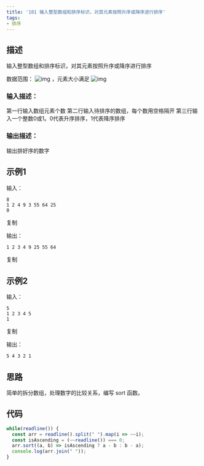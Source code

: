 ```yaml
---
title: '101 输入整型数组和排序标识，对其元素按照升序或降序进行排序'
tags:
- 排序
---
```


## 描述

输入整型数组和排序标识，对其元素按照升序或降序进行排序

数据范围： ![img](https://www.nowcoder.com/equation?tex=1%20%5Cle%20n%20%5Cle%201000%20%5C) ，元素大小满足 ![img](https://www.nowcoder.com/equation?tex=0%20%5Cle%20val%20%5Cle%20100000%20%5C)

### 输入描述：

第一行输入数组元素个数
第二行输入待排序的数组，每个数用空格隔开
第三行输入一个整数0或1。0代表升序排序，1代表降序排序

### 输出描述：

输出排好序的数字

## 示例1

输入：

```
8
1 2 4 9 3 55 64 25
0
```

复制

输出：

```bash
1 2 3 4 9 25 55 64
```

复制

## 示例2

输入：

```
5
1 2 3 4 5
1
```

复制

输出：

```bash
5 4 3 2 1
```

## 思路

简单的拆分数组，处理数字的比较关系，编写 sort 函数。

## 代码

```js
while(readline()) {
  const arr = readline().split(" ").map(i => ~~i);
  const isAscending = (~~readline()) === 0;
  arr.sort((a, b) => isAscending ? a - b : b - a);
  console.log(arr.join(" "));
}
```

